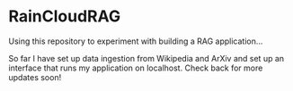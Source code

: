 # RainCloudRAG
Using this repository to experiment with building a RAG application...

So far I have set up data ingestion from Wikipedia and ArXiv and set up an interface that runs my application on localhost. Check back for more updates soon!
